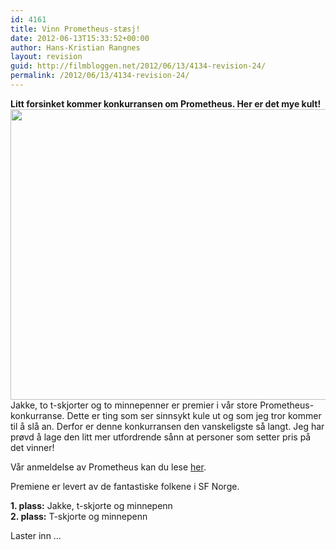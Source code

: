 ```yaml
---
id: 4161
title: Vinn Prometheus-stæsj!
date: 2012-06-13T15:33:52+00:00
author: Hans-Kristian Rangnes
layout: revision
guid: http://filmbloggen.net/2012/06/13/4134-revision-24/
permalink: /2012/06/13/4134-revision-24/
---
```

**Litt forsinket kommer konkurransen om Prometheus. Her er det mye kult!**  
<a href="http://filmbloggen.net/2012/06/13/vinn-prometheus-staesj/prometheus-staesj/" rel="attachment wp-att-4135"><img class="alignnone size-large wp-image-4135" src="http://filmbloggen.net/wp-content/uploads//2012/06/prometheus-stæsj-620x465.jpg" alt="" width="620" height="465" /></a>  
Jakke, to t-skjorter og to minnepenner er premier i vår store Prometheus-konkurranse. Dette er ting som ser sinnsykt kule ut og som jeg tror kommer til å slå an. Derfor er denne konkurransen den vanskeligste så langt. Jeg har prøvd å lage den litt mer utfordrende sånn at personer som setter pris på det vinner!

Vår anmeldelse av Prometheus kan du lese [her](http://filmbloggen.net/2012/06/02/skrekk-og-gru-ombord-pa-prometheus/).

Premiene er levert av de fantastiske folkene i SF Norge.

**1. plass:** Jakke, t-skjorte og minnepenn  
**2. plass:** T-skjorte og minnepenn

Laster inn &#8230;
